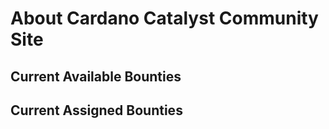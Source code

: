 
# About Cardano Catalyst Community Site


## Current Available Bounties

<BountyVoting labels="bounty-hunter-needed"/>

## Current Assigned Bounties

<BountyVoting labels="bounty-hunter-assigned"/>
